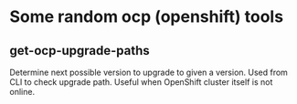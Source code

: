 # Some random ocp (openshift) tools

## get-ocp-upgrade-paths

Determine next possible version to upgrade to given a version.
Used from CLI to check upgrade path. Useful when OpenShift cluster itself is not online.

